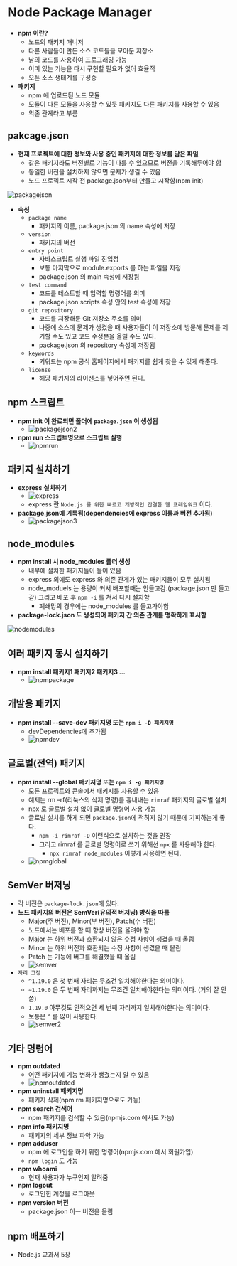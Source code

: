 # Node Package Manager

- __npm 이란?__
  - 노드의 패키지 매니저
  - 다른 사람들이 만든 소스 코드들을 모아둔 저장소
  - 남의 코드를 사용하여 프로그래밍 가능
  - 이미 있는 기능을 다시 구현할 필요가 없어 효율적
  - 오픈 소스 생태계를 구성중 
- __패키지__
  - npm 에 업로드된 노드 모듈
  - 모듈이 다른 모듈을 사용할 수 있듯 패키지도 다른 패키지를 사용할 수 있음
  - 의존 관계라고 부름

## pakcage.json

- __현재 프로젝트에 대한 정보와 사용 중인 패키지에 대한 정보를 담은 파일__
  - 같은 패키지라도 버전별로 기능이 다를 수 있으므로 버전을 기록해두어야 함
  - 동일한 버전을 설치하지 않으면 문제가 생길 수 있음
  - 노드 프로젝트 시작 전 package.json부터 만들고 시작함(npm init)

![packagejson](https://user-images.githubusercontent.com/47518272/156720786-85f4cd26-2f97-41bd-8e95-b4b4450ed47d.png)

- __속성__
  - `package name`
    - 패키지의 이름, package.json 의 name 속성에 저장
  - `version`
    - 패키지의 버전
  - `entry point`
    - 자바스크립트 실행 파일 진입점
    - 보통 마지막으로 module.exports 를 하는 파일을 지정
    - package.json 의 main 속성에 저장됨
  - `test command`
    - 코드를 테스트할 때 입력할 명령어를 의미
    - package.json scripts 속성 안의 test 속성에 저장
  - `git repository`
    - 코드를 저장해둔 Git 저장소 주소를 의미
    - 나중에 소스에 문제가 생겼을 때 사용자들이 이 저장소에 방문해 문제를 제기할 수도 있고 코드 수정본을 올릴 수도 있다.
    - package.json 의 repository 속성에 저장됨
  - `keywords`
    - 키워드는 npm 공식 홈페이지에서 패키지를 쉽게 찾을 수 있게 해준다.
  - `license`
    - 해당 패키지의 라이선스를 넣어주면 된다.

## npm 스크립트

- __npm init 이 완료되면 폴더에 `package.json` 이 생성됨__
  - ![packagejson2](https://user-images.githubusercontent.com/47518272/156721407-a5226d26-1fd1-4e62-a5f4-80c6703fac88.png)
- __npm run 스크립트명으로 스크립트 실행__
  - ![npmrun](https://user-images.githubusercontent.com/47518272/156721597-f05ca99c-5943-4851-90be-53ff6ca49ca6.png)

## 패키지 설치하기

- __express 설치하기__
  - ![express](https://user-images.githubusercontent.com/47518272/156721705-1df3c150-eb15-4f06-bfef-4b61819e7fbe.png)
  - express 란 `Node.js 를 위한 빠르고 개방적인 간결한 웹 프레임워크` 이다.
- __package.json에 기록됨(dependencies에 express 이름과 버전 추가됨)__
  - ![packagejson3](https://user-images.githubusercontent.com/47518272/156722422-bc0d00d7-3994-42f1-a0bc-6dcb6b6924fd.png)

## node_modules

- __npm install 시 node_modules 폴더 생성__
  - 내부에 설치한 패키지들이 들어 있음
  - express 외에도 express 와 의존 관계가 있는 패키지들이 모두 설치됨
  - node_moduels 는 용량이 커서 배포할때는 안들고감.(package.json 만 들고감) 그리고 배포 후 `npm -i` 를 쳐서 다시 설치함
    - 폐쇄망의 경우에는 node_modules 를 들고가야함
- __package-lock.json 도 생성되어 패키지 간 의존 관계를 명확하게 표시함__

![nodemodules](https://user-images.githubusercontent.com/47518272/156722590-bc388f12-2d3e-47a4-9b03-d3ba2bb12837.png)

## 여러 패키지 동시 설치하기

- __npm install 패키지1 패키지2 패키지3 …__
  - ![npmpackage](https://user-images.githubusercontent.com/47518272/156722745-f3b608bd-ddee-484e-8c66-3729ab5dc455.png)

## 개발용 패키지

- __npm install --save-dev 패키지명 또는 `npm i -D 패키지명`__
  - devDependencies에 추가됨
  - ![npmdev](https://user-images.githubusercontent.com/47518272/156722878-bc785918-9406-4973-8718-d010324fb8c1.png)

## 글로벌(전역) 패키지

- __npm install --global 패키지명 또는 `npm i -g 패키지명`__
  - 모든 프로젝트와 콘솔에서 패키지를 사용할 수 있음
  - 예제는 rm –rf(리눅스의 삭제 명령)를 흉내내는 `rimraf` 패키지의 글로벌 설치
  - npx 로 글로벌 설치 없이 글로벌 명령어 사용 가능
  - 글로벌 설치를 하게 되면 `package.json`에 적히지 않기 때문에 기피하는게 좋다.
    - `npm -i rimraf -D` 이런식으로 설치하는 것을 권장
    - 그리고 rimraf 를 글로벌 명령어로 쓰기 위해선 `npx` 를 사용해야 한다.
      - `npx rimraf node_modules` 이렇게 사용하면 된다.
  - ![npmglobal](https://user-images.githubusercontent.com/47518272/156723006-18b32d63-31cc-46e4-9c87-6065bb474fa5.png)

## SemVer 버저닝

- 각 버전은 `package-lock.json`에 있다.
- __노드 패키지의 버전은 SemVer(유의적 버저닝) 방식을 따름__
  - Major(주 버전), Minor(부 버전), Patch(수 버전)
  - 노드에서는 배포를 할 때 항상 버전을 올려야 함
  - Major 는 하위 버전과 호환되지 않은 수정 사항이 생겼을 때 올림
  - Minor 는 하위 버전과 호환되는 수정 사항이 생겼을 때 올림
  - Patch 는 기능에 버그를 해결했을 때 올림
  - ![semver](https://user-images.githubusercontent.com/47518272/156726895-7a62dea7-705c-49fe-be31-3301cab35ee0.png)
- `자리 고정`
  - `^1.19.0` 은 첫 번째 자리는 무조건 일치해야한다는 의미이다. 
  - `~1.19.0` 은 두 번째 자리까지는 무조건 일치해야한다는 의미이다. (거의 잘 안씀)
  - `1.19.0` 아무것도 안적으면 세 번째 자리까지 일치해야한다는 의미이다.
  - 보통은 `^` 를 많이 사용한다.
  - ![semver2](https://user-images.githubusercontent.com/47518272/156727610-9e6ac952-832c-4cbe-8d23-59794d3d5a7a.png)

## 기타 명령어

- __npm outdated__
  - 어떤 패키지에 기능 변화가 생겼는지 알 수 있음
  - ![npmoutdated](https://user-images.githubusercontent.com/47518272/156871054-3db4e191-5b16-4ada-9532-f4b425fcfb79.png)
- __npm uninstall 패키지명__
  - 패키지 삭제(npm rm 패키지명으로도 가능)
- __npm search 검색어__
  - npm 패키지를 검색할 수 있음(npmjs.com 에서도 가능)
- __npm info 패키지명__
  - 패키지의 세부 정보 파악 가능
- __npm adduser__
  - npm 에 로그인을 하기 위한 명령어(npmjs.com 에서 회원가입)
  - `npm login` 도 가능
- __npm whoami__
  - 현재 사용자가 누구인지 알려줌
- __npm logout__
  - 로그인한 계정을 로그아웃
- __npm version 버전__
  - package.json 이ㅡ 버전을 올림

## npm 배포하기

- Node.js 교과서 5장 

